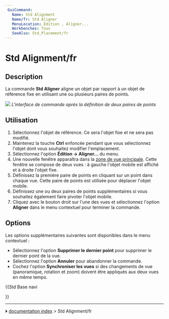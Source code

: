 ```yaml
---
 GuiCommand:
   Name: Std Alignment
   Name/fr: Std Aligner
   MenuLocation: Édition , Aligner...
   Workbenches: Tous
   SeeAlso: Std_Placement/fr
---
```


# Std Alignment/fr



## Description

La commande **Std Aligner** aligne un objet par rapport à un objet de référence fixe en utilisant une ou plusieurs paires de points.

![](images/Std_Alignment_example.png ) 
*L'interface de commande après la définition de deux paires de points*



## Utilisation

1.  Sélectionnez l\'objet de référence. Ce sera l\'objet fixe et ne sera pas modifié.
2.  Maintenez la touche **Ctrl** enfoncée pendant que vous sélectionnez l\'objet dont vous souhaitez modifier l\'emplacement.
3.  Sélectionnez l\'option **Édition → Aligner...** du menu.
4.  Une nouvelle fenêtre apparaîtra dans la [zone de vue principale](Main_view_area/fr.md). Cette fenêtre se compose de deux vues : à gauche l\'objet mobile est affiché et à droite l\'objet fixe.
5.  Définissez la première paire de points en cliquant sur un point dans chaque vue. Cette paire de points est utilisée pour déplacer l\'objet mobile.
6.  Définissez une ou deux paires de points supplémentaires si vous souhaitez également faire pivoter l\'objet mobile.
7.  Cliquez avec le bouton droit sur l\'une des vues et sélectionnez l\'option **Aligner** dans le menu contextuel pour terminer la commande.

## Options

Les options supplémentaires suivantes sont disponibles dans le menu contextuel :

-   Sélectionnez l\'option **Supprimer le dernier point** pour supprimer le dernier point de la vue.
-   Sélectionnez l\'option **Annuler** pour abandonner la commande.
-   Cochez l\'option **Synchroniser les vues** si des changements de vue (panoramique, rotation et zoom) doivent être appliqués aux deux vues en même temps.





{{Std Base navi

}}



---
⏵ [documentation index](../README.md) > Std Alignment/fr
